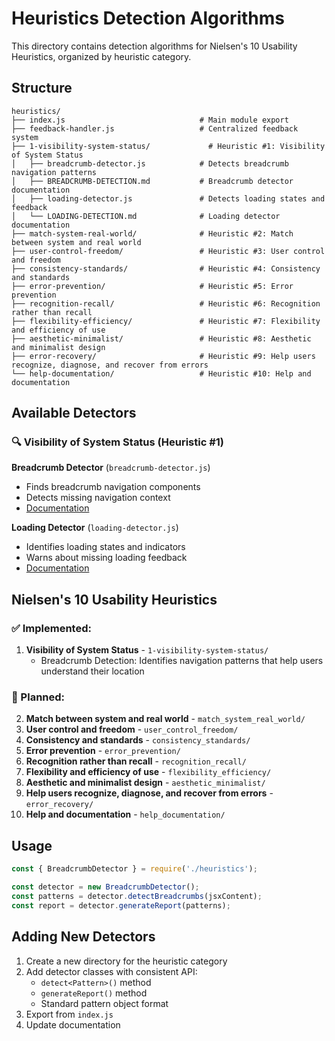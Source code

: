 # Heuristics Detection Algorithms

This directory contains detection algorithms for Nielsen's 10 Usability Heuristics, organized by heuristic category.

## Structure

```
heuristics/
├── index.js                              # Main module export
├── feedback-handler.js                   # Centralized feedback system
├── 1-visibility-system-status/             # Heuristic #1: Visibility of System Status
│   ├── breadcrumb-detector.js            # Detects breadcrumb navigation patterns
│   ├── BREADCRUMB-DETECTION.md           # Breadcrumb detector documentation
│   ├── loading-detector.js               # Detects loading states and feedback
│   └── LOADING-DETECTION.md              # Loading detector documentation
├── match-system-real-world/              # Heuristic #2: Match between system and real world
├── user-control-freedom/                 # Heuristic #3: User control and freedom
├── consistency-standards/                # Heuristic #4: Consistency and standards
├── error-prevention/                     # Heuristic #5: Error prevention
├── recognition-recall/                   # Heuristic #6: Recognition rather than recall
├── flexibility-efficiency/               # Heuristic #7: Flexibility and efficiency of use
├── aesthetic-minimalist/                 # Heuristic #8: Aesthetic and minimalist design
├── error-recovery/                       # Heuristic #9: Help users recognize, diagnose, and recover from errors
└── help-documentation/                   # Heuristic #10: Help and documentation
```

## Available Detectors

### 🔍 Visibility of System Status (Heuristic #1)

**Breadcrumb Detector** (`breadcrumb-detector.js`)
- Finds breadcrumb navigation components
- Detects missing navigation context
- [Documentation](./1-visibility-system-status/BREADCRUMB-DETECTION.md)

**Loading Detector** (`loading-detector.js`)  
- Identifies loading states and indicators
- Warns about missing loading feedback
- [Documentation](./1-visibility-system-status/LOADING-DETECTION.md)

## Nielsen's 10 Usability Heuristics

### ✅ Implemented:
1. **Visibility of System Status** - `1-visibility-system-status/`
   - Breadcrumb Detection: Identifies navigation patterns that help users understand their location

### 🔄 Planned:
2. **Match between system and real world** - `match_system_real_world/`
3. **User control and freedom** - `user_control_freedom/`
4. **Consistency and standards** - `consistency_standards/`
5. **Error prevention** - `error_prevention/`
6. **Recognition rather than recall** - `recognition_recall/`
7. **Flexibility and efficiency of use** - `flexibility_efficiency/`
8. **Aesthetic and minimalist design** - `aesthetic_minimalist/`
9. **Help users recognize, diagnose, and recover from errors** - `error_recovery/`
10. **Help and documentation** - `help_documentation/`

## Usage

```javascript
const { BreadcrumbDetector } = require('./heuristics');

const detector = new BreadcrumbDetector();
const patterns = detector.detectBreadcrumbs(jsxContent);
const report = detector.generateReport(patterns);
```

## Adding New Detectors

1. Create a new directory for the heuristic category
2. Add detector classes with consistent API:
   - `detect<Pattern>()` method
   - `generateReport()` method
   - Standard pattern object format
3. Export from `index.js`
4. Update documentation
